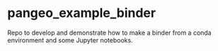 # pangeo_example_binder
Repo to develop and demonstrate how to make a binder from a conda environment and some Jupyter notebooks.
